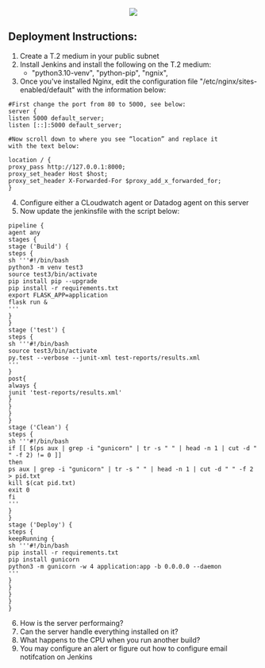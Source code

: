 <p align="center">
<img src="https://github.com/kura-labs-org/kuralabs_deployment_1/blob/main/Kuralogo.png">
</p>

## Deployment Instructions:
1. Create a T.2 medium in your public subnet
2. Install Jenkins and install the following on the T.2 medium:
    - "python3.10-venv", "python-pip", "ngnix", 
3. Once you've installed Nginx, edit the configuration file "/etc/nginx/sites-enabled/default" with the information below:
```
#First change the port from 80 to 5000, see below:
server {
listen 5000 default_server;
listen [::]:5000 default_server;

#Now scroll down to where you see “location” and replace it
with the text below:

location / {
proxy_pass http://127.0.0.1:8000;
proxy_set_header Host $host;
proxy_set_header X-Forwarded-For $proxy_add_x_forwarded_for;
}

```
4. Configure either a CLoudwatch agent or Datadog agent on this server
5. Now update the jenkinsfile with the script below: 
```
pipeline {
agent any
stages {
stage ('Build') {
steps {
sh '''#!/bin/bash
python3 -m venv test3
source test3/bin/activate
pip install pip --upgrade
pip install -r requirements.txt
export FLASK_APP=application
flask run &
'''
}
}
stage ('test') {
steps {
sh '''#!/bin/bash
source test3/bin/activate
py.test --verbose --junit-xml test-reports/results.xml
'''
}
post{
always {
junit 'test-reports/results.xml'
}
}
}
}
stage ('Clean') {
steps {
sh '''#!/bin/bash
if [[ $(ps aux | grep -i "gunicorn" | tr -s " " | head -n 1 | cut -d " " -f 2) != 0 ]]
then
ps aux | grep -i "gunicorn" | tr -s " " | head -n 1 | cut -d " " -f 2 > pid.txt
kill $(cat pid.txt)
exit 0
fi
'''
}
}
stage ('Deploy') {
steps {
keepRunning {
sh '''#!/bin/bash
pip install -r requirements.txt
pip install gunicorn
python3 -m gunicorn -w 4 application:app -b 0.0.0.0 --daemon
'''
}
}
}
}
}
```
6. How is the server performaing?
7. Can the server handle everything installed on it?
8. What happens to the CPU when you run another build?
9. You may configure an alert or figure out how to configure email notifcation on Jenkins
